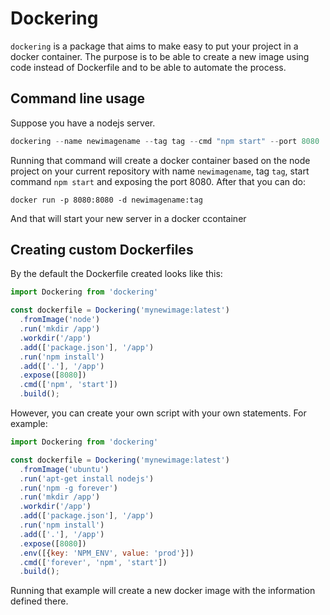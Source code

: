 # Dockering

`dockering` is a package that aims to make easy to put your project in a docker container. The purpose is to be able to create a new image using code instead of Dockerfile and to be able to automate the process.

## Command line usage

Suppose you have a nodejs server.

```javascript
dockering --name newimagename --tag tag --cmd "npm start" --port 8080
```

Running that command will create a docker container based on the node project on your current repository with name `newimagename`, tag `tag`, start command `npm start` and exposing the port 8080. After that you can do:

```
docker run -p 8080:8080 -d newimagename:tag
```

And that will start your new server in a docker ccontainer

## Creating custom Dockerfiles

By the default the Dockerfile created looks like this:

```javascript
import Dockering from 'dockering'

const dockerfile = Dockering('mynewimage:latest')
  .fromImage('node')
  .run('mkdir /app')
  .workdir('/app')
  .add(['package.json'], '/app')
  .run('npm install')
  .add(['.'], '/app')
  .expose([8080])
  .cmd(['npm', 'start'])
  .build();
```

However, you can create your own script with your own statements. For example:

```javascript
import Dockering from 'dockering'

const dockerfile = Dockering('mynewimage:latest')
  .fromImage('ubuntu')
  .run('apt-get install nodejs')
  .run('npm -g forever')
  .run('mkdir /app')
  .workdir('/app')
  .add(['package.json'], '/app')
  .run('npm install')
  .add(['.'], '/app')
  .expose([8080])
  .env([{key: 'NPM_ENV', value: 'prod'}])
  .cmd(['forever', 'npm', 'start'])
  .build();
```

Running that example will create a new docker image with the information defined there.
